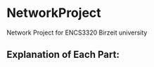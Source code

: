 # NetworkProject
Network Project for ENCS3320 Birzeit university

## Explanation of Each Part: 


 
 
